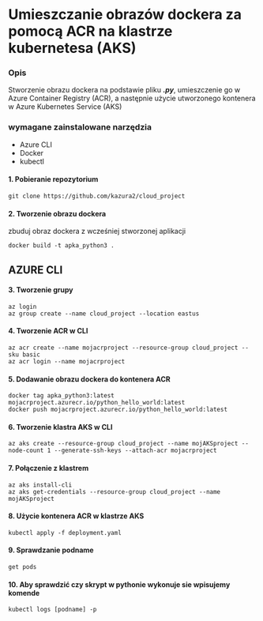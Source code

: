 # Umieszczanie obrazów dockera za pomocą ACR na klastrze kubernetesa (AKS)

### Opis
Stworzenie obrazu dockera na podstawie pliku ***.py***, umieszczenie go w Azure Container Registry (ACR), a następnie użycie utworzonego kontenera w Azure Kubernetes Service (AKS)

### wymagane zainstalowane narzędzia
* Azure CLI
* Docker
* kubectl


#### 1. Pobieranie repozytorium 
```
git clone https://github.com/kazura2/cloud_project 
```

#### 2. Tworzenie obrazu dockera
zbuduj obraz dockera z wcześniej stworzonej aplikacji
```
docker build -t apka_python3 .
```

## AZURE CLI
#### 3. Tworzenie grupy
```
az login
az group create --name cloud_project --location eastus
```

#### 4. Tworzenie ACR w CLI
```
az acr create --name mojacrproject --resource-group cloud_project --sku basic
az acr login --name mojacrproject
```

#### 5. Dodawanie obrazu dockera do kontenera ACR
```
docker tag apka_python3:latest mojacrproject.azurecr.io/python_hello_world:latest
docker push mojacrproject.azurecr.io/python_hello_world:latest
```


#### 6. Tworzenie klastra AKS w CLI
```
az aks create --resource-group cloud_project --name mojAKSproject --node-count 1 --generate-ssh-keys --attach-acr mojacrproject
```

#### 7. Połączenie z klastrem
```
az aks install-cli
az aks get-credentials --resource-group cloud_project --name mojAKSproject
```

#### 8. Użycie kontenera ACR w klastrze AKS
```
kubectl apply -f deployment.yaml
```

#### 9. Sprawdzanie podname
```
get pods
```
#### 10. Aby sprawdzić czy skrypt w pythonie wykonuje sie wpisujemy komende
```
kubectl logs [podname] -p
```

